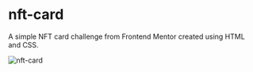 # nft-card

A simple NFT card challenge from Frontend Mentor created using HTML and CSS.

![nft-card](https://user-images.githubusercontent.com/85868026/190726072-ba07df18-ac91-4e0b-b24b-4081c456015e.png)
